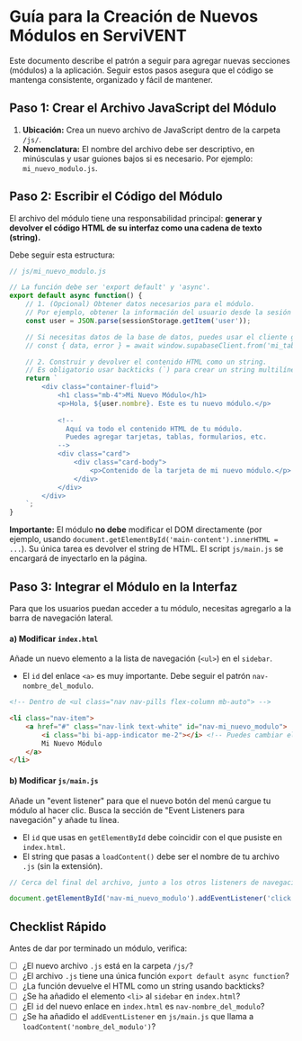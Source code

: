 # Guía para la Creación de Nuevos Módulos en ServiVENT

Este documento describe el patrón a seguir para agregar nuevas secciones (módulos) a la aplicación. Seguir estos pasos asegura que el código se mantenga consistente, organizado y fácil de mantener.

## Paso 1: Crear el Archivo JavaScript del Módulo

1.  **Ubicación:** Crea un nuevo archivo de JavaScript dentro de la carpeta `/js/`.
2.  **Nomenclatura:** El nombre del archivo debe ser descriptivo, en minúsculas y usar guiones bajos si es necesario. Por ejemplo: `mi_nuevo_modulo.js`.

## Paso 2: Escribir el Código del Módulo

El archivo del módulo tiene una responsabilidad principal: **generar y devolver el código HTML de su interfaz como una cadena de texto (string).**

Debe seguir esta estructura:

```javascript
// js/mi_nuevo_modulo.js

// La función debe ser 'export default' y 'async'.
export default async function() {
    // 1. (Opcional) Obtener datos necesarios para el módulo.
    // Por ejemplo, obtener la información del usuario desde la sesión del navegador:
    const user = JSON.parse(sessionStorage.getItem('user'));

    // Si necesitas datos de la base de datos, puedes usar el cliente global de Supabase:
    // const { data, error } = await window.supabaseClient.from('mi_tabla').select('*');

    // 2. Construir y devolver el contenido HTML como un string.
    // Es obligatorio usar backticks (`) para crear un string multilínea.
    return `
        <div class="container-fluid">
            <h1 class="mb-4">Mi Nuevo Módulo</h1>
            <p>Hola, ${user.nombre}. Este es tu nuevo módulo.</p>
            
            <!--
              Aquí va todo el contenido HTML de tu módulo.
              Puedes agregar tarjetas, tablas, formularios, etc.
            -->
            <div class="card">
                <div class="card-body">
                    <p>Contenido de la tarjeta de mi nuevo módulo.</p>
                </div>
            </div>
        </div>
    `;
}
```

**Importante:** El módulo **no debe** modificar el DOM directamente (por ejemplo, usando `document.getElementById('main-content').innerHTML = ...`). Su única tarea es devolver el string de HTML. El script `js/main.js` se encargará de inyectarlo en la página.

## Paso 3: Integrar el Módulo en la Interfaz

Para que los usuarios puedan acceder a tu módulo, necesitas agregarlo a la barra de navegación lateral.

#### a) Modificar `index.html`

Añade un nuevo elemento a la lista de navegación (`<ul>`) en el `sidebar`.

-   El `id` del enlace `<a>` es muy importante. Debe seguir el patrón `nav-nombre_del_modulo`.

```html
<!-- Dentro de <ul class="nav nav-pills flex-column mb-auto"> -->

<li class="nav-item">
    <a href="#" class="nav-link text-white" id="nav-mi_nuevo_modulo">
        <i class="bi bi-app-indicator me-2"></i> <!-- Puedes cambiar el ícono de Bootstrap Icons -->
        Mi Nuevo Módulo
    </a>
</li>
```

#### b) Modificar `js/main.js`

Añade un "event listener" para que el nuevo botón del menú cargue tu módulo al hacer clic. Busca la sección de "Event Listeners para navegación" y añade tu línea.

-   El `id` que usas en `getElementById` debe coincidir con el que pusiste en `index.html`.
-   El string que pasas a `loadContent()` debe ser el nombre de tu archivo `.js` (sin la extensión).

```javascript
// Cerca del final del archivo, junto a los otros listeners de navegación:

document.getElementById('nav-mi_nuevo_modulo').addEventListener('click', () => loadContent('mi_nuevo_modulo'));
```

## Checklist Rápido

Antes de dar por terminado un módulo, verifica:

- [ ] ¿El nuevo archivo `.js` está en la carpeta `/js/`?
- [ ] ¿El archivo `.js` tiene una única función `export default async function`?
- [ ] ¿La función devuelve el HTML como un string usando backticks?
- [ ] ¿Se ha añadido el elemento `<li>` al `sidebar` en `index.html`?
- [ ] ¿El `id` del nuevo enlace en `index.html` es `nav-nombre_del_modulo`?
- [ ] ¿Se ha añadido el `addEventListener` en `js/main.js` que llama a `loadContent('nombre_del_modulo')`?
